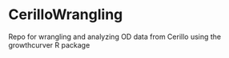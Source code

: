 # CerilloWrangling
Repo for wrangling and analyzing OD data from Cerillo using the growthcurver R package
